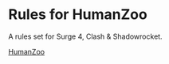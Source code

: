 # Rules for HumanZoo
A rules set for Surge 4, Clash & Shadowrocket.

[HumanZoo](https://github.com/YIZHEV/Rules-for-HumanZoo/blob/master/Medias/HumanZoo.jpg)
